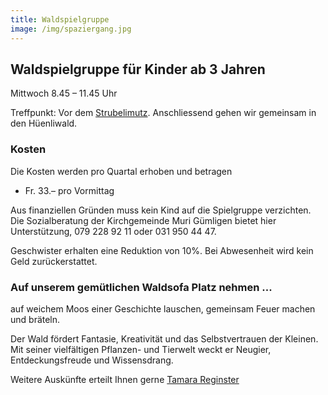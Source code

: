 ```yaml
---
title: Waldspielgruppe
image: /img/spaziergang.jpg
---
```


## Waldspielgruppe für Kinder ab 3 Jahren

Mittwoch 8.45 – 11.45 Uhr

Treffpunkt: Vor dem <a href="/contact">Strubelimutz</a>. Anschliessend gehen wir gemeinsam in den Hüenliwald.

### Kosten

Die Kosten werden pro Quartal erhoben und betragen

- Fr. 33.– pro Vormittag

Aus finanziellen Gründen muss kein Kind auf die Spielgruppe verzichten.
Die Sozialberatung der Kirchgemeinde Muri Gümligen bietet hier Unterstützung, 079 228 92 11 oder 031 950 44 47.

Geschwister erhalten eine Reduktion von 10%.
Bei Abwesenheit wird kein Geld zurückerstattet.

### Auf unserem gemütlichen Waldsofa Platz nehmen ...

auf weichem Moos einer Geschichte lauschen, gemeinsam Feuer machen und bräteln.

Der Wald fördert Fantasie, Kreativität und das Selbstvertrauen der Kleinen. 
Mit seiner vielfältigen Pflanzen- und Tierwelt weckt er Neugier, Entdeckungsfreude und Wissensdrang.

Weitere Auskünfte erteilt Ihnen gerne <a href="/contact">Tamara Reginster</a>
